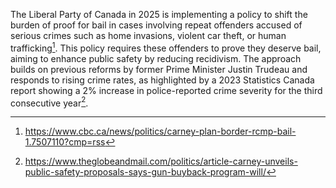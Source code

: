 The Liberal Party of Canada in 2025 is implementing a policy to shift the burden of proof for bail in cases involving repeat offenders accused of serious crimes such as home invasions, violent car theft, or human trafficking[^1]. This policy requires these offenders to prove they deserve bail, aiming to enhance public safety by reducing recidivism. The approach builds on previous reforms by former Prime Minister Justin Trudeau and responds to rising crime rates, as highlighted by a 2023 Statistics Canada report showing a 2% increase in police-reported crime severity for the third consecutive year[^2].

[^1]: https://www.cbc.ca/news/politics/carney-plan-border-rcmp-bail-1.7507110?cmp=rss  
[^2]: https://www.theglobeandmail.com/politics/article-carney-unveils-public-safety-proposals-says-gun-buyback-program-will/
